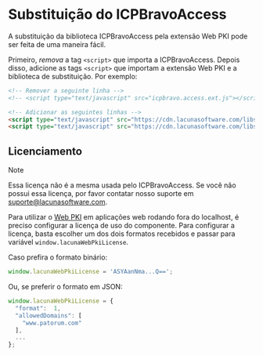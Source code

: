# Substituição do ICPBravoAccess

A substituição da biblioteca ICPBravoAccess pela extensão Web PKI pode ser feita 
de uma maneira fácil.

Primeiro, *remova* a tag `<script>` que importa a ICPBravoAccess. Depois disso, adicione
as tags `<script>` que importam a extensão Web PKI e a biblioteca de substituição. Por exemplo:

```html
<!-- Remover a seguinte linha -->
<!-- <script type="text/javascript" src="icpbravo.access.ext.js"></script> -->

<!-- Adicionar as seguintes linhas -->
<script type="text/javascript" src="https://cdn.lacunasoftware.com/libs/web-pki/lacuna-web-pki-2.14.1.min.js"></script>
<script type="text/javascript" src="https://cdn.lacunasoftware.com/libs/pibask/lacuna-pibask-1.0.0.js"></script>
```

## Licenciamento

> [!NOTE]
> Essa licença não é a mesma usada pelo ICPBravoAccess. Se você não possui essa licença, por favor
contatar nosso suporte em suporte@lacunasoftware.com.

Para utilizar o [Web PKI](http://docs.lacunasoftware.com/en-us/articles/web-pki/index.html) em 
aplicações web rodando fora do localhost, é preciso configurar a licença de uso do componente. Para configurar a 
licença, basta escolher um dos dois formatos recebidos e passar para variável `window.lacunaWebPkiLicense`.

Caso prefira o formato binário:

```javascript
window.lacunaWebPkiLicense = 'ASYAanNma...Q==';
```

Ou, se preferir o formato em JSON:

```javascript
window.lacunaWebPkiLicense = {
  "format":  1,
  "allowedDomains": [
    "www.patorum.com"
  ],
  ...
};
```